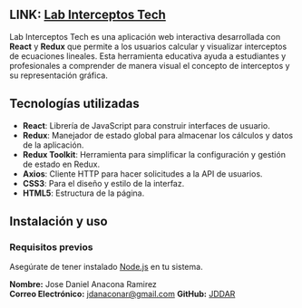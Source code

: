 ## LINK: [Lab Interceptos Tech](https://jddar.github.io/Lab-interceptos-Tech/)

Lab Interceptos Tech es una aplicación web interactiva desarrollada con **React** y **Redux** que permite a los usuarios calcular y visualizar interceptos de ecuaciones lineales. Esta herramienta educativa ayuda a estudiantes y profesionales a comprender de manera visual el concepto de interceptos y su representación gráfica.

## Tecnologías utilizadas

- **React**: Librería de JavaScript para construir interfaces de usuario.
- **Redux**: Manejador de estado global para almacenar los cálculos y datos de la aplicación.
- **Redux Toolkit**: Herramienta para simplificar la configuración y gestión de estado en Redux.
- **Axios**: Cliente HTTP para hacer solicitudes a la API de usuarios.
- **CSS3**: Para el diseño y estilo de la interfaz.
- **HTML5**: Estructura de la página.

## Instalación y uso

### Requisitos previos

Asegúrate de tener instalado [Node.js](https://nodejs.org/) en tu sistema.

**Nombre:** Jose Daniel Anacona Ramirez  
**Correo Electrónico:** jdanaconar@gmail.com
**GitHub:** [JDDAR](https://github.com/JDDAR)
